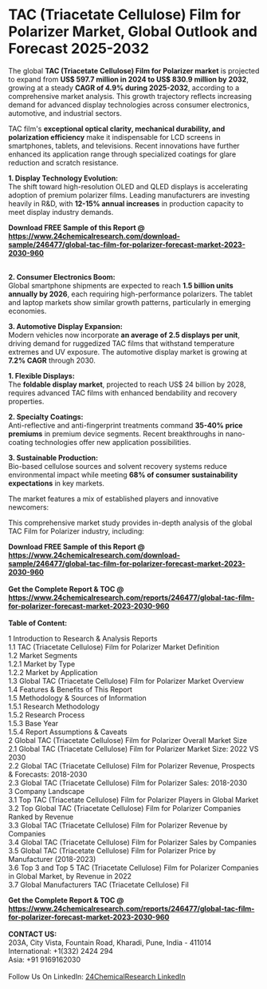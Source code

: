 <h1>TAC (Triacetate Cellulose) Film for Polarizer Market, Global Outlook and Forecast 2025-2032</h1><p>The global <strong>TAC (Triacetate Cellulose) Film for Polarizer market</strong> is projected to expand from <strong>US$ 597.7 million in 2024 to US$ 830.9 million by 2032</strong>, growing at a steady <strong>CAGR of 4.9% during 2025-2032</strong>, according to a comprehensive market analysis. This growth trajectory reflects increasing demand for advanced display technologies across consumer electronics, automotive, and industrial sectors.</p><p>TAC film's <strong>exceptional optical clarity, mechanical durability, and polarization efficiency</strong> make it indispensable for LCD screens in smartphones, tablets, and televisions. Recent innovations have further enhanced its application range through specialized coatings for glare reduction and scratch resistance.</p><p><strong>1. Display Technology Evolution:</strong><br>
The shift toward high-resolution OLED and QLED displays is accelerating adoption of premium polarizer films. Leading manufacturers are investing heavily in R&amp;D, with <strong>12-15% annual increases</strong> in production capacity to meet display industry demands.</p><div><b>Download FREE Sample of this Report @ 
            <a href="https://www.24chemicalresearch.com/download-sample/246477/global-tac-film-for-polarizer-forecast-market-2023-2030-960">
            https://www.24chemicalresearch.com/download-sample/246477/global-tac-film-for-polarizer-forecast-market-2023-2030-960</a></b></div><br><p><strong>2. Consumer Electronics Boom:</strong><br>
Global smartphone shipments are expected to reach <strong>1.5 billion units annually by 2026</strong>, each requiring high-performance polarizers. The tablet and laptop markets show similar growth patterns, particularly in emerging economies.</p><p><strong>3. Automotive Display Expansion:</strong><br>
Modern vehicles now incorporate <strong>an average of 2.5 displays per unit</strong>, driving demand for ruggedized TAC films that withstand temperature extremes and UV exposure. The automotive display market is growing at <strong>7.2% CAGR</strong> through 2030.</p><p><strong>1. Flexible Displays:</strong><br>
The <strong>foldable display market</strong>, projected to reach US$ 24 billion by 2028, requires advanced TAC films with enhanced bendability and recovery properties.</p><p><strong>2. Specialty Coatings:</strong><br>
Anti-reflective and anti-fingerprint treatments command <strong>35-40% price premiums</strong> in premium device segments. Recent breakthroughs in nano-coating technologies offer new application possibilities.</p><p><strong>3. Sustainable Production:</strong><br>
Bio-based cellulose sources and solvent recovery systems reduce environmental impact while meeting <strong>68% of consumer sustainability expectations</strong> in key markets.</p><p>The market features a mix of established players and innovative newcomers:</p><p>This comprehensive market study provides in-depth analysis of the global TAC Film for Polarizer industry, including:</p><div><b>Download FREE Sample of this Report @ 
            <a href="https://www.24chemicalresearch.com/download-sample/246477/global-tac-film-for-polarizer-forecast-market-2023-2030-960">
            https://www.24chemicalresearch.com/download-sample/246477/global-tac-film-for-polarizer-forecast-market-2023-2030-960</a></b></div><br><div><b>Get the Complete Report & TOC @ 
            <a href="https://www.24chemicalresearch.com/reports/246477/global-tac-film-for-polarizer-forecast-market-2023-2030-960">
            https://www.24chemicalresearch.com/reports/246477/global-tac-film-for-polarizer-forecast-market-2023-2030-960</a></b></div><br>
            <b>Table of Content:</b><p>1 Introduction to Research & Analysis Reports<br />
    1.1 TAC (Triacetate Cellulose) Film for Polarizer Market Definition<br />
    1.2 Market Segments<br />
        1.2.1 Market by Type<br />
        1.2.2 Market by Application<br />
    1.3 Global TAC (Triacetate Cellulose) Film for Polarizer Market Overview<br />
    1.4 Features & Benefits of This Report<br />
    1.5 Methodology & Sources of Information<br />
        1.5.1 Research Methodology<br />
        1.5.2 Research Process<br />
        1.5.3 Base Year<br />
        1.5.4 Report Assumptions & Caveats<br />
2 Global TAC (Triacetate Cellulose) Film for Polarizer Overall Market Size<br />
    2.1 Global TAC (Triacetate Cellulose) Film for Polarizer Market Size: 2022 VS 2030<br />
    2.2 Global TAC (Triacetate Cellulose) Film for Polarizer Revenue, Prospects & Forecasts: 2018-2030<br />
    2.3 Global TAC (Triacetate Cellulose) Film for Polarizer Sales: 2018-2030<br />
3 Company Landscape<br />
    3.1 Top TAC (Triacetate Cellulose) Film for Polarizer Players in Global Market<br />
    3.2 Top Global TAC (Triacetate Cellulose) Film for Polarizer Companies Ranked by Revenue<br />
    3.3 Global TAC (Triacetate Cellulose) Film for Polarizer Revenue by Companies<br />
    3.4 Global TAC (Triacetate Cellulose) Film for Polarizer Sales by Companies<br />
    3.5 Global TAC (Triacetate Cellulose) Film for Polarizer Price by Manufacturer (2018-2023)<br />
    3.6 Top 3 and Top 5 TAC (Triacetate Cellulose) Film for Polarizer Companies in Global Market, by Revenue in 2022<br />
    3.7 Global Manufacturers TAC (Triacetate Cellulose) Fil</p><div><b>Get the Complete Report & TOC @ 
            <a href="https://www.24chemicalresearch.com/reports/246477/global-tac-film-for-polarizer-forecast-market-2023-2030-960">
            https://www.24chemicalresearch.com/reports/246477/global-tac-film-for-polarizer-forecast-market-2023-2030-960</a></b></div><br><b>CONTACT US:</b><br>
            203A, City Vista, Fountain Road, Kharadi, Pune, India - 411014<br>
            International: +1(332) 2424 294<br>
            Asia: +91 9169162030 <br><br>
            Follow Us On LinkedIn: <a href="https://www.linkedin.com/company/24chemicalresearch/">24ChemicalResearch LinkedIn</a>